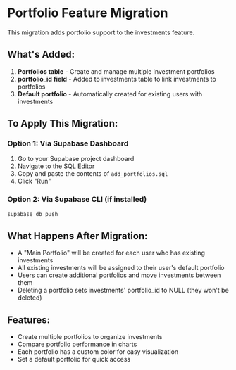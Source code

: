 # Portfolio Feature Migration

This migration adds portfolio support to the investments feature.

## What's Added:
1. **Portfolios table** - Create and manage multiple investment portfolios
2. **portfolio_id field** - Added to investments table to link investments to portfolios
3. **Default portfolio** - Automatically created for existing users with investments

## To Apply This Migration:

### Option 1: Via Supabase Dashboard
1. Go to your Supabase project dashboard
2. Navigate to the SQL Editor
3. Copy and paste the contents of `add_portfolios.sql`
4. Click "Run"

### Option 2: Via Supabase CLI (if installed)
```bash
supabase db push
```

## What Happens After Migration:
- A "Main Portfolio" will be created for each user who has existing investments
- All existing investments will be assigned to their user's default portfolio
- Users can create additional portfolios and move investments between them
- Deleting a portfolio sets investments' portfolio_id to NULL (they won't be deleted)

## Features:
- Create multiple portfolios to organize investments
- Compare portfolio performance in charts
- Each portfolio has a custom color for easy visualization
- Set a default portfolio for quick access
